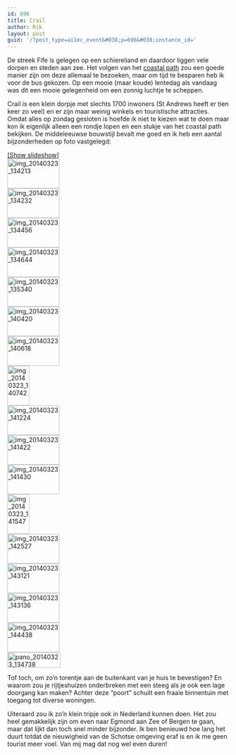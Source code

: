 ```yaml
---
id: 696
title: Crail
author: Rik
layout: post
guid: '/?post_type=ai1ec_event&#038;p=696&#038;instance_id='
---
```

De streek Fife is gelegen op een schiereliand en daardoor liggen vele dorpen en steden aan zee. Het volgen van het [coastal path][1] zou een goede manier zijn om deze allemaal te bezoeken, maar om tijd te besparen heb ik voor de bus gekozen. Op een mooie (maar koude) lentedag als vandaag was dit een mooie gelegenheid om een zonnig luchtje te scheppen.

Crail is een klein dorpje met slechts 1700 inwoners (St Andrews heeft er tien keer zo veel) en er zijn maar weinig winkels en touristische attracties. Omdat alles op zondag gesloten is hoefde ik niet te kiezen wat te doen maar kon ik eigenlijk alleen een rondje lopen en een stukje van het coastal path bekijken. De middeleeuwse bouwstijl bevalt me goed en ik heb een aantal bijzonderheden op foto vastgelegd:

<div
	class="ngg-galleryoverview ngg-ajax-pagination-none"
	id="ngg-gallery-60f79f2cf6a5ec36b1a32c15fd92a7f7-1">
  <div class="slideshowlink">
    <a href='http://csbnw.no-ip.org:38/index.php/nggallery/slideshow?p=696'>[Show slideshow]</a>
  </div>
  
  <!-- Thumbnails -->
  
  <div id="ngg-image-0" class="ngg-gallery-thumbnail-box" >
    <div class="ngg-gallery-thumbnail">
      <a href="http://csbnw.no-ip.org:38/wp-content/gallery/crail/IMG_20140323_134213.jpg"
               title=""
               data-src="http://csbnw.no-ip.org:38/wp-content/gallery/crail/IMG_20140323_134213.jpg"
               data-thumbnail="http://csbnw.no-ip.org:38/wp-content/gallery/crail/thumbs/thumbs_IMG_20140323_134213.jpg"
               data-image-id="345"
               data-title="img_20140323_134213"
               data-description=""
               class="ngg-fancybox" rel="60f79f2cf6a5ec36b1a32c15fd92a7f7"> <img
                    title="img_20140323_134213"
                    alt="img_20140323_134213"
                    src="http://csbnw.no-ip.org:38/wp-content/gallery/crail/thumbs/thumbs_IMG_20140323_134213.jpg"
                    width="118"
                    height="67"
                    style="max-width:none;"
 /> </a>
    </div>
  </div>
  
  <div id="ngg-image-1" class="ngg-gallery-thumbnail-box" >
    <div class="ngg-gallery-thumbnail">
      <a href="http://csbnw.no-ip.org:38/wp-content/gallery/crail/IMG_20140323_134232.jpg"
               title=""
               data-src="http://csbnw.no-ip.org:38/wp-content/gallery/crail/IMG_20140323_134232.jpg"
               data-thumbnail="http://csbnw.no-ip.org:38/wp-content/gallery/crail/thumbs/thumbs_IMG_20140323_134232.jpg"
               data-image-id="346"
               data-title="img_20140323_134232"
               data-description=""
               class="ngg-fancybox" rel="60f79f2cf6a5ec36b1a32c15fd92a7f7"> <img
                    title="img_20140323_134232"
                    alt="img_20140323_134232"
                    src="http://csbnw.no-ip.org:38/wp-content/gallery/crail/thumbs/thumbs_IMG_20140323_134232.jpg"
                    width="118"
                    height="67"
                    style="max-width:none;"
 /> </a>
    </div>
  </div>
  
  <div id="ngg-image-2" class="ngg-gallery-thumbnail-box" >
    <div class="ngg-gallery-thumbnail">
      <a href="http://csbnw.no-ip.org:38/wp-content/gallery/crail/IMG_20140323_134456.jpg"
               title=""
               data-src="http://csbnw.no-ip.org:38/wp-content/gallery/crail/IMG_20140323_134456.jpg"
               data-thumbnail="http://csbnw.no-ip.org:38/wp-content/gallery/crail/thumbs/thumbs_IMG_20140323_134456.jpg"
               data-image-id="347"
               data-title="img_20140323_134456"
               data-description=""
               class="ngg-fancybox" rel="60f79f2cf6a5ec36b1a32c15fd92a7f7"> <img
                    title="img_20140323_134456"
                    alt="img_20140323_134456"
                    src="http://csbnw.no-ip.org:38/wp-content/gallery/crail/thumbs/thumbs_IMG_20140323_134456.jpg"
                    width="118"
                    height="67"
                    style="max-width:none;"
 /> </a>
    </div>
  </div>
  
  <div id="ngg-image-3" class="ngg-gallery-thumbnail-box" >
    <div class="ngg-gallery-thumbnail">
      <a href="http://csbnw.no-ip.org:38/wp-content/gallery/crail/IMG_20140323_134644.jpg"
               title=""
               data-src="http://csbnw.no-ip.org:38/wp-content/gallery/crail/IMG_20140323_134644.jpg"
               data-thumbnail="http://csbnw.no-ip.org:38/wp-content/gallery/crail/thumbs/thumbs_IMG_20140323_134644.jpg"
               data-image-id="348"
               data-title="img_20140323_134644"
               data-description=""
               class="ngg-fancybox" rel="60f79f2cf6a5ec36b1a32c15fd92a7f7"> <img
                    title="img_20140323_134644"
                    alt="img_20140323_134644"
                    src="http://csbnw.no-ip.org:38/wp-content/gallery/crail/thumbs/thumbs_IMG_20140323_134644.jpg"
                    width="118"
                    height="67"
                    style="max-width:none;"
 /> </a>
    </div>
  </div>
  
  <div id="ngg-image-4" class="ngg-gallery-thumbnail-box" >
    <div class="ngg-gallery-thumbnail">
      <a href="http://csbnw.no-ip.org:38/wp-content/gallery/crail/IMG_20140323_135340.jpg"
               title=""
               data-src="http://csbnw.no-ip.org:38/wp-content/gallery/crail/IMG_20140323_135340.jpg"
               data-thumbnail="http://csbnw.no-ip.org:38/wp-content/gallery/crail/thumbs/thumbs_IMG_20140323_135340.jpg"
               data-image-id="349"
               data-title="img_20140323_135340"
               data-description=""
               class="ngg-fancybox" rel="60f79f2cf6a5ec36b1a32c15fd92a7f7"> <img
                    title="img_20140323_135340"
                    alt="img_20140323_135340"
                    src="http://csbnw.no-ip.org:38/wp-content/gallery/crail/thumbs/thumbs_IMG_20140323_135340.jpg"
                    width="118"
                    height="67"
                    style="max-width:none;"
 /> </a>
    </div>
  </div>
  
  <div id="ngg-image-5" class="ngg-gallery-thumbnail-box" >
    <div class="ngg-gallery-thumbnail">
      <a href="http://csbnw.no-ip.org:38/wp-content/gallery/crail/IMG_20140323_140420.jpg"
               title=""
               data-src="http://csbnw.no-ip.org:38/wp-content/gallery/crail/IMG_20140323_140420.jpg"
               data-thumbnail="http://csbnw.no-ip.org:38/wp-content/gallery/crail/thumbs/thumbs_IMG_20140323_140420.jpg"
               data-image-id="350"
               data-title="img_20140323_140420"
               data-description=""
               class="ngg-fancybox" rel="60f79f2cf6a5ec36b1a32c15fd92a7f7"> <img
                    title="img_20140323_140420"
                    alt="img_20140323_140420"
                    src="http://csbnw.no-ip.org:38/wp-content/gallery/crail/thumbs/thumbs_IMG_20140323_140420.jpg"
                    width="118"
                    height="67"
                    style="max-width:none;"
 /> </a>
    </div>
  </div>
  
  <div id="ngg-image-6" class="ngg-gallery-thumbnail-box" >
    <div class="ngg-gallery-thumbnail">
      <a href="http://csbnw.no-ip.org:38/wp-content/gallery/crail/IMG_20140323_140618.jpg"
               title=""
               data-src="http://csbnw.no-ip.org:38/wp-content/gallery/crail/IMG_20140323_140618.jpg"
               data-thumbnail="http://csbnw.no-ip.org:38/wp-content/gallery/crail/thumbs/thumbs_IMG_20140323_140618.jpg"
               data-image-id="351"
               data-title="img_20140323_140618"
               data-description=""
               class="ngg-fancybox" rel="60f79f2cf6a5ec36b1a32c15fd92a7f7"> <img
                    title="img_20140323_140618"
                    alt="img_20140323_140618"
                    src="http://csbnw.no-ip.org:38/wp-content/gallery/crail/thumbs/thumbs_IMG_20140323_140618.jpg"
                    width="118"
                    height="67"
                    style="max-width:none;"
 /> </a>
    </div>
  </div>
  
  <div id="ngg-image-7" class="ngg-gallery-thumbnail-box" >
    <div class="ngg-gallery-thumbnail">
      <a href="http://csbnw.no-ip.org:38/wp-content/gallery/crail/IMG_20140323_140742.jpg"
               title=""
               data-src="http://csbnw.no-ip.org:38/wp-content/gallery/crail/IMG_20140323_140742.jpg"
               data-thumbnail="http://csbnw.no-ip.org:38/wp-content/gallery/crail/thumbs/thumbs_IMG_20140323_140742.jpg"
               data-image-id="352"
               data-title="img_20140323_140742"
               data-description=""
               class="ngg-fancybox" rel="60f79f2cf6a5ec36b1a32c15fd92a7f7"> <img
                    title="img_20140323_140742"
                    alt="img_20140323_140742"
                    src="http://csbnw.no-ip.org:38/wp-content/gallery/crail/thumbs/thumbs_IMG_20140323_140742.jpg"
                    width="50"
                    height="90"
                    style="max-width:none;"
 /> </a>
    </div>
  </div>
  
  <div id="ngg-image-8" class="ngg-gallery-thumbnail-box" >
    <div class="ngg-gallery-thumbnail">
      <a href="http://csbnw.no-ip.org:38/wp-content/gallery/crail/IMG_20140323_141224.jpg"
               title=""
               data-src="http://csbnw.no-ip.org:38/wp-content/gallery/crail/IMG_20140323_141224.jpg"
               data-thumbnail="http://csbnw.no-ip.org:38/wp-content/gallery/crail/thumbs/thumbs_IMG_20140323_141224.jpg"
               data-image-id="353"
               data-title="img_20140323_141224"
               data-description=""
               class="ngg-fancybox" rel="60f79f2cf6a5ec36b1a32c15fd92a7f7"> <img
                    title="img_20140323_141224"
                    alt="img_20140323_141224"
                    src="http://csbnw.no-ip.org:38/wp-content/gallery/crail/thumbs/thumbs_IMG_20140323_141224.jpg"
                    width="118"
                    height="67"
                    style="max-width:none;"
 /> </a>
    </div>
  </div>
  
  <div id="ngg-image-9" class="ngg-gallery-thumbnail-box" >
    <div class="ngg-gallery-thumbnail">
      <a href="http://csbnw.no-ip.org:38/wp-content/gallery/crail/IMG_20140323_141422.jpg"
               title=""
               data-src="http://csbnw.no-ip.org:38/wp-content/gallery/crail/IMG_20140323_141422.jpg"
               data-thumbnail="http://csbnw.no-ip.org:38/wp-content/gallery/crail/thumbs/thumbs_IMG_20140323_141422.jpg"
               data-image-id="354"
               data-title="img_20140323_141422"
               data-description=""
               class="ngg-fancybox" rel="60f79f2cf6a5ec36b1a32c15fd92a7f7"> <img
                    title="img_20140323_141422"
                    alt="img_20140323_141422"
                    src="http://csbnw.no-ip.org:38/wp-content/gallery/crail/thumbs/thumbs_IMG_20140323_141422.jpg"
                    width="118"
                    height="67"
                    style="max-width:none;"
 /> </a>
    </div>
  </div>
  
  <div id="ngg-image-10" class="ngg-gallery-thumbnail-box" >
    <div class="ngg-gallery-thumbnail">
      <a href="http://csbnw.no-ip.org:38/wp-content/gallery/crail/IMG_20140323_141430.jpg"
               title=""
               data-src="http://csbnw.no-ip.org:38/wp-content/gallery/crail/IMG_20140323_141430.jpg"
               data-thumbnail="http://csbnw.no-ip.org:38/wp-content/gallery/crail/thumbs/thumbs_IMG_20140323_141430.jpg"
               data-image-id="355"
               data-title="img_20140323_141430"
               data-description=""
               class="ngg-fancybox" rel="60f79f2cf6a5ec36b1a32c15fd92a7f7"> <img
                    title="img_20140323_141430"
                    alt="img_20140323_141430"
                    src="http://csbnw.no-ip.org:38/wp-content/gallery/crail/thumbs/thumbs_IMG_20140323_141430.jpg"
                    width="118"
                    height="67"
                    style="max-width:none;"
 /> </a>
    </div>
  </div>
  
  <div id="ngg-image-11" class="ngg-gallery-thumbnail-box" >
    <div class="ngg-gallery-thumbnail">
      <a href="http://csbnw.no-ip.org:38/wp-content/gallery/crail/IMG_20140323_141547.jpg"
               title=""
               data-src="http://csbnw.no-ip.org:38/wp-content/gallery/crail/IMG_20140323_141547.jpg"
               data-thumbnail="http://csbnw.no-ip.org:38/wp-content/gallery/crail/thumbs/thumbs_IMG_20140323_141547.jpg"
               data-image-id="356"
               data-title="img_20140323_141547"
               data-description=""
               class="ngg-fancybox" rel="60f79f2cf6a5ec36b1a32c15fd92a7f7"> <img
                    title="img_20140323_141547"
                    alt="img_20140323_141547"
                    src="http://csbnw.no-ip.org:38/wp-content/gallery/crail/thumbs/thumbs_IMG_20140323_141547.jpg"
                    width="50"
                    height="90"
                    style="max-width:none;"
 /> </a>
    </div>
  </div>
  
  <div id="ngg-image-12" class="ngg-gallery-thumbnail-box" >
    <div class="ngg-gallery-thumbnail">
      <a href="http://csbnw.no-ip.org:38/wp-content/gallery/crail/IMG_20140323_142527.jpg"
               title=""
               data-src="http://csbnw.no-ip.org:38/wp-content/gallery/crail/IMG_20140323_142527.jpg"
               data-thumbnail="http://csbnw.no-ip.org:38/wp-content/gallery/crail/thumbs/thumbs_IMG_20140323_142527.jpg"
               data-image-id="357"
               data-title="img_20140323_142527"
               data-description=""
               class="ngg-fancybox" rel="60f79f2cf6a5ec36b1a32c15fd92a7f7"> <img
                    title="img_20140323_142527"
                    alt="img_20140323_142527"
                    src="http://csbnw.no-ip.org:38/wp-content/gallery/crail/thumbs/thumbs_IMG_20140323_142527.jpg"
                    width="118"
                    height="67"
                    style="max-width:none;"
 /> </a>
    </div>
  </div>
  
  <div id="ngg-image-13" class="ngg-gallery-thumbnail-box" >
    <div class="ngg-gallery-thumbnail">
      <a href="http://csbnw.no-ip.org:38/wp-content/gallery/crail/IMG_20140323_143121.jpg"
               title=""
               data-src="http://csbnw.no-ip.org:38/wp-content/gallery/crail/IMG_20140323_143121.jpg"
               data-thumbnail="http://csbnw.no-ip.org:38/wp-content/gallery/crail/thumbs/thumbs_IMG_20140323_143121.jpg"
               data-image-id="358"
               data-title="img_20140323_143121"
               data-description=""
               class="ngg-fancybox" rel="60f79f2cf6a5ec36b1a32c15fd92a7f7"> <img
                    title="img_20140323_143121"
                    alt="img_20140323_143121"
                    src="http://csbnw.no-ip.org:38/wp-content/gallery/crail/thumbs/thumbs_IMG_20140323_143121.jpg"
                    width="118"
                    height="67"
                    style="max-width:none;"
 /> </a>
    </div>
  </div>
  
  <div id="ngg-image-14" class="ngg-gallery-thumbnail-box" >
    <div class="ngg-gallery-thumbnail">
      <a href="http://csbnw.no-ip.org:38/wp-content/gallery/crail/IMG_20140323_143136.jpg"
               title=""
               data-src="http://csbnw.no-ip.org:38/wp-content/gallery/crail/IMG_20140323_143136.jpg"
               data-thumbnail="http://csbnw.no-ip.org:38/wp-content/gallery/crail/thumbs/thumbs_IMG_20140323_143136.jpg"
               data-image-id="359"
               data-title="img_20140323_143136"
               data-description=""
               class="ngg-fancybox" rel="60f79f2cf6a5ec36b1a32c15fd92a7f7"> <img
                    title="img_20140323_143136"
                    alt="img_20140323_143136"
                    src="http://csbnw.no-ip.org:38/wp-content/gallery/crail/thumbs/thumbs_IMG_20140323_143136.jpg"
                    width="118"
                    height="67"
                    style="max-width:none;"
 /> </a>
    </div>
  </div>
  
  <div id="ngg-image-15" class="ngg-gallery-thumbnail-box" >
    <div class="ngg-gallery-thumbnail">
      <a href="http://csbnw.no-ip.org:38/wp-content/gallery/crail/IMG_20140323_144438.jpg"
               title=""
               data-src="http://csbnw.no-ip.org:38/wp-content/gallery/crail/IMG_20140323_144438.jpg"
               data-thumbnail="http://csbnw.no-ip.org:38/wp-content/gallery/crail/thumbs/thumbs_IMG_20140323_144438.jpg"
               data-image-id="360"
               data-title="img_20140323_144438"
               data-description=""
               class="ngg-fancybox" rel="60f79f2cf6a5ec36b1a32c15fd92a7f7"> <img
                    title="img_20140323_144438"
                    alt="img_20140323_144438"
                    src="http://csbnw.no-ip.org:38/wp-content/gallery/crail/thumbs/thumbs_IMG_20140323_144438.jpg"
                    width="118"
                    height="67"
                    style="max-width:none;"
 /> </a>
    </div>
  </div>
  
  <div id="ngg-image-16" class="ngg-gallery-thumbnail-box" >
    <div class="ngg-gallery-thumbnail">
      <a href="http://csbnw.no-ip.org:38/wp-content/gallery/crail/PANO_20140323_134738.jpg"
               title=""
               data-src="http://csbnw.no-ip.org:38/wp-content/gallery/crail/PANO_20140323_134738.jpg"
               data-thumbnail="http://csbnw.no-ip.org:38/wp-content/gallery/crail/thumbs/thumbs_PANO_20140323_134738.jpg"
               data-image-id="361"
               data-title="pano_20140323_134738"
               data-description=""
               class="ngg-fancybox" rel="60f79f2cf6a5ec36b1a32c15fd92a7f7"> <img
                    title="pano_20140323_134738"
                    alt="pano_20140323_134738"
                    src="http://csbnw.no-ip.org:38/wp-content/gallery/crail/thumbs/thumbs_PANO_20140323_134738.jpg"
                    width="120"
                    height="35"
                    style="max-width:none;"
 /> </a>
    </div>
  </div>
  
  <!-- Pagination -->
  
  <div class='ngg-clear'>
  </div>
</div>

Tof toch, om zo&#8217;n torentje aan de buitenkant van je huis te bevestigen? En waarom zou je rijtjeshuizen onderbreken met een steeg als je ook een lage doorgang kan maken? Achter deze &#8220;poort&#8221; schuilt een fraaie binnentuin met toegang tot diverse woningen.

Uiteraard zou ik zo&#8217;n klein tripje ook in Nederland kunnen doen. Het zou heel gemakkelijk zijn om even naar Egmond aan Zee of Bergen te gaan, maar dat lijkt dan toch snel minder bijzonder. Ik ben benieuwd hoe lang het duurt totdat de nieuwigheid van de Schotse omgeving eraf is en ik me geen tourist meer voel. Van mij mag dat nog wel even duren!

 [1]: http://www.fifecoastalpath.co.uk/
